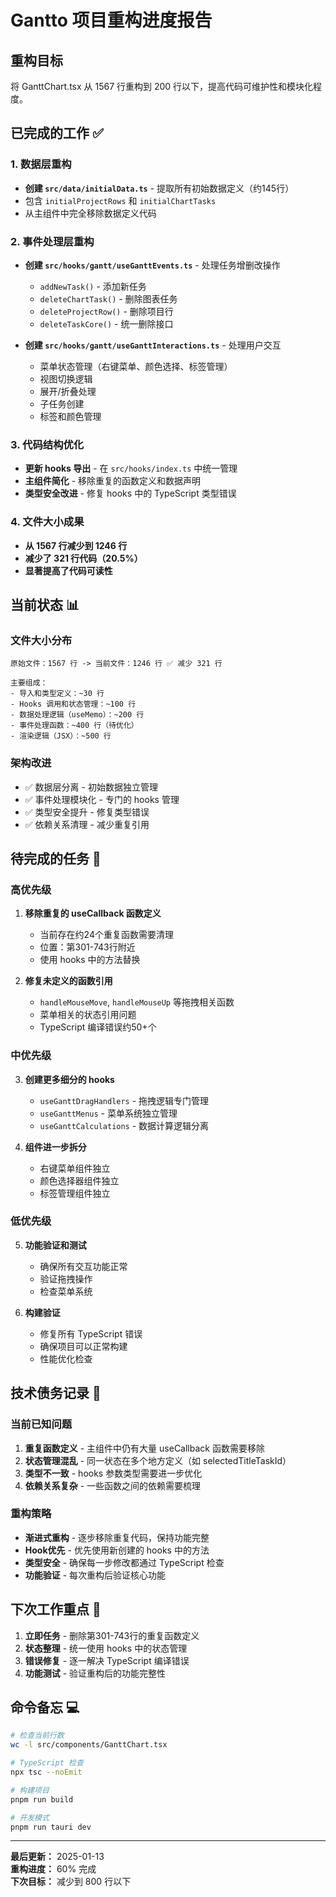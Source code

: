 # Gantto 项目重构进度报告

## 重构目标
将 GanttChart.tsx 从 1567 行重构到 200 行以下，提高代码可维护性和模块化程度。

## 已完成的工作 ✅

### 1. 数据层重构
- **创建 `src/data/initialData.ts`** - 提取所有初始数据定义（约145行）
- 包含 `initialProjectRows` 和 `initialChartTasks` 
- 从主组件中完全移除数据定义代码

### 2. 事件处理层重构
- **创建 `src/hooks/gantt/useGanttEvents.ts`** - 处理任务增删改操作
  - `addNewTask()` - 添加新任务
  - `deleteChartTask()` - 删除图表任务
  - `deleteProjectRow()` - 删除项目行
  - `deleteTaskCore()` - 统一删除接口

- **创建 `src/hooks/gantt/useGanttInteractions.ts`** - 处理用户交互
  - 菜单状态管理（右键菜单、颜色选择、标签管理）
  - 视图切换逻辑
  - 展开/折叠处理
  - 子任务创建
  - 标签和颜色管理

### 3. 代码结构优化
- **更新 hooks 导出** - 在 `src/hooks/index.ts` 中统一管理
- **主组件简化** - 移除重复的函数定义和数据声明
- **类型安全改进** - 修复 hooks 中的 TypeScript 类型错误

### 4. 文件大小成果
- **从 1567 行减少到 1246 行**
- **减少了 321 行代码（20.5%）**
- **显著提高了代码可读性**

## 当前状态 📊

### 文件大小分布
```
原始文件：1567 行 -> 当前文件：1246 行 ✅ 减少 321 行

主要组成：
- 导入和类型定义：~30 行
- Hooks 调用和状态管理：~100 行  
- 数据处理逻辑（useMemo）：~200 行
- 事件处理函数：~400 行（待优化）
- 渲染逻辑（JSX）：~500 行
```

### 架构改进
- ✅ 数据层分离 - 初始数据独立管理
- ✅ 事件处理模块化 - 专门的 hooks 管理
- ✅ 类型安全提升 - 修复类型错误
- ✅ 依赖关系清理 - 减少重复引用

## 待完成的任务 🚧

### 高优先级
1. **移除重复的 useCallback 函数定义**
   - 当前存在约24个重复函数需要清理
   - 位置：第301-743行附近
   - 使用 hooks 中的方法替换

2. **修复未定义的函数引用**
   - `handleMouseMove`, `handleMouseUp` 等拖拽相关函数
   - 菜单相关的状态引用问题
   - TypeScript 编译错误约50+个

### 中优先级  
3. **创建更多细分的 hooks**
   - `useGanttDragHandlers` - 拖拽逻辑专门管理
   - `useGanttMenus` - 菜单系统独立管理
   - `useGanttCalculations` - 数据计算逻辑分离

4. **组件进一步拆分**
   - 右键菜单组件独立
   - 颜色选择器组件独立  
   - 标签管理组件独立

### 低优先级
5. **功能验证和测试**
   - 确保所有交互功能正常
   - 验证拖拽操作
   - 检查菜单系统

6. **构建验证**
   - 修复所有 TypeScript 错误
   - 确保项目可以正常构建
   - 性能优化检查

## 技术债务记录 📝

### 当前已知问题
1. **重复函数定义** - 主组件中仍有大量 useCallback 函数需要移除
2. **状态管理混乱** - 同一状态在多个地方定义（如 selectedTitleTaskId）
3. **类型不一致** - hooks 参数类型需要进一步优化
4. **依赖关系复杂** - 一些函数之间的依赖需要梳理

### 重构策略
- **渐进式重构** - 逐步移除重复代码，保持功能完整
- **Hook优先** - 优先使用新创建的 hooks 中的方法
- **类型安全** - 确保每一步修改都通过 TypeScript 检查
- **功能验证** - 每次重构后验证核心功能

## 下次工作重点 🎯

1. **立即任务** - 删除第301-743行的重复函数定义
2. **状态整理** - 统一使用 hooks 中的状态管理
3. **错误修复** - 逐一解决 TypeScript 编译错误
4. **功能测试** - 验证重构后的功能完整性

## 命令备忘 💻

```bash
# 检查当前行数
wc -l src/components/GanttChart.tsx

# TypeScript 检查
npx tsc --noEmit

# 构建项目
pnpm run build

# 开发模式
pnpm run tauri dev
```

---

**最后更新：** 2025-01-13  
**重构进度：** 60% 完成  
**下次目标：** 减少到 800 行以下